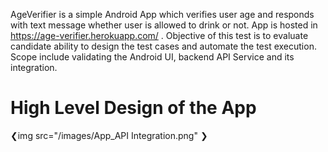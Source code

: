 
AgeVerifier is a simple  Android App which verifies user age and responds with text message whether user is allowed to drink or not. 
App is hosted in https://age-verifier.herokuapp.com/ . 
Objective of this test is to evaluate candidate ability to design the test cases and automate the test execution. Scope include validating the Android UI, backend API Service and its integration.

# High Level Design of the App
❮img src="/images/App_API Integration.png" ❯
